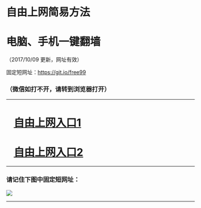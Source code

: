 ﻿# 自由上网简易方法

# 电脑、手机一键翻墙

（2017/10/09 更新，网址有效）

固定短网址：https://git.io/free99

### （微信如打不开，请转到浏览器打开）


***





# &nbsp;&nbsp; <a href="http://ft1755911702.fwq-tz-1001.info/fwqtz01.html?t=10090018022 " target="_blank">自由上网入口1</a>
# &nbsp;&nbsp; <a href="http://ft260496176.fwq-tz-1002.info/fwqtz02.html?t=10090014920 " target="_blank">自由上网入口2</a>
***

### 请记住下图中固定短网址：

<img src="https://s3-us-west-2.amazonaws.com/fwq-1001/yjfq-20170905okok.png" /> 


***

